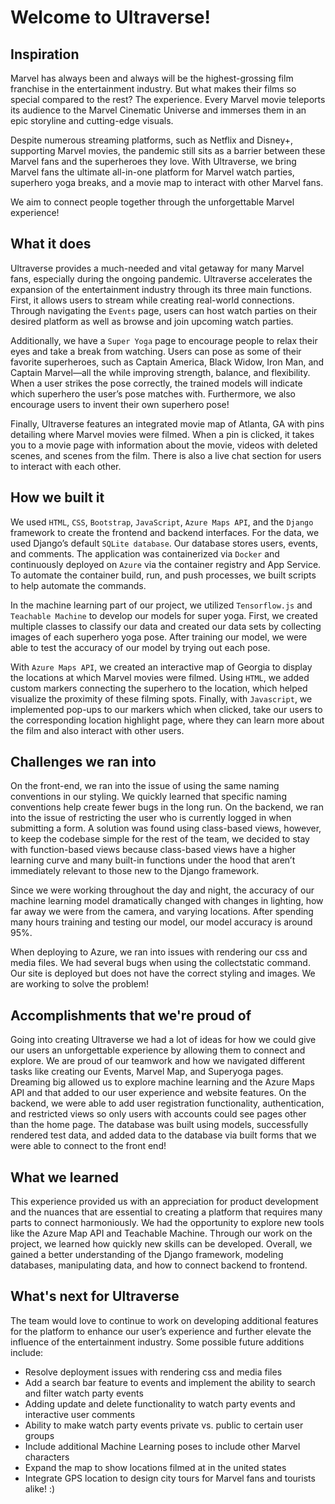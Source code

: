 # Welcome to Ultraverse!

## Inspiration
Marvel has always been and always will be the highest-grossing film franchise in the entertainment industry. But what makes their films so special compared to the rest? The experience. Every Marvel movie teleports its audience to the Marvel Cinematic Universe and immerses them in an epic storyline and cutting-edge visuals. 

Despite numerous streaming platforms, such as Netflix and Disney+, supporting Marvel movies, the pandemic still sits as a barrier between these Marvel fans and the superheroes they love. With Ultraverse, we bring Marvel fans the ultimate all-in-one platform for Marvel watch parties, superhero yoga breaks, and a movie map to interact with other Marvel fans. 

We aim to connect people together through the unforgettable Marvel experience! 

## What it does
Ultraverse provides a much-needed and vital getaway for many Marvel fans, especially during the ongoing pandemic. Ultraverse accelerates the expansion of the entertainment industry through its three main functions. First, it allows users to stream while creating real-world connections. Through navigating the `Events` page, users can host watch parties on their desired platform as well as browse and join upcoming watch parties. 

Additionally, we have a `Super Yoga` page to encourage people to relax their eyes and take a break from watching. Users can pose as some of their favorite superheroes, such as Captain America, Black Widow, Iron Man, and Captain Marvel—all the while improving strength, balance, and flexibility. When a user strikes the pose correctly, the trained models will indicate which superhero the user’s pose matches with. Furthermore, we also encourage users to invent their own superhero pose! 

Finally, Ultraverse features an integrated movie map of Atlanta, GA with pins detailing where Marvel movies were filmed. When a pin is clicked, it takes you to a movie page with information about the movie, videos with deleted scenes, and scenes from the film. There is also a live chat section for users to interact with each other. 

## How we built it
We used `HTML`, `CSS`, `Bootstrap`, `JavaScript`, `Azure Maps API`, and the `Django` framework to create the frontend and backend interfaces. For the data, we used Django’s default `SQLite database`. Our database stores users, events, and comments. The application was containerized via `Docker` and continuously deployed on `Azure` via the container registry and App Service. To automate the container build, run, and push processes, we built scripts to help automate the commands. 

In the machine learning part of our project, we utilized `Tensorflow.js` and `Teachable Machine` to develop our models for super yoga. First, we created multiple classes to classify our data and created our data sets by collecting images of each superhero yoga pose. After training our model, we were able to test the accuracy of our model by trying out each pose. 

With `Azure Maps API`, we created an interactive map of Georgia to display the locations at which Marvel movies were filmed. Using `HTML`, we added custom markers connecting the superhero to the location, which helped visualize the proximity of these filming spots. Finally, with `Javascript`, we implemented pop-ups to our markers which when clicked, take our users to the corresponding location highlight page, where they can learn more about the film and also interact with other users. 

## Challenges we ran into
On the front-end, we ran into the issue of using the same naming conventions in our styling. We quickly learned that specific naming conventions help create fewer bugs in the long run. On the backend, we ran into the issue of restricting the user who is currently logged in when submitting a form. A solution was found using class-based views, however, to keep the codebase simple for the rest of the team, we decided to stay with function-based views because class-based views have a higher learning curve and many built-in functions under the hood that aren’t immediately relevant to those new to the Django framework. 

Since we were working throughout the day and night, the accuracy of our machine learning model dramatically changed with changes in lighting, how far away we were from the camera, and varying locations. After spending many hours training and testing our model, our model accuracy is around 95%.

When deploying to Azure, we ran into issues with rendering our css and media files. We had several bugs when using the collectstatic command. Our site is deployed but does not have the correct styling and images. We are working to solve the problem! 

## Accomplishments that we're proud of
Going into creating Ultraverse we had a lot of ideas for how we could give our users an unforgettable experience by allowing them to connect and explore. We are proud of our teamwork and how we navigated different tasks like creating our Events, Marvel Map, and Superyoga pages. Dreaming big allowed us to explore machine learning and the Azure Maps API and that added to our user experience and website features. On the backend, we were able to add user registration functionality, authentication, and restricted views so only users with accounts could see pages other than the home page. The database was built using models, successfully rendered test data, and added data to the database via built forms that we were able to connect to the front end!

## What we learned
This experience provided us with an appreciation for product development and the nuances that are essential to creating a platform that requires many parts to connect harmoniously. We had the opportunity to explore new tools like the Azure Map API and Teachable Machine. Through our work on the project, we learned how quickly new skills can be developed. Overall, we gained a better understanding of the Django framework, modeling databases, manipulating data, and how to connect backend to frontend.

## What's next for Ultraverse
The team would love to continue to work on developing additional features for the platform to enhance our user’s experience and further elevate the influence of the entertainment industry. Some possible future additions include: 
- Resolve deployment issues with rendering css and media files
- Add a search bar feature to events and implement the ability to search and filter watch party events
- Adding update and delete functionality to watch party events and interactive user comments
- Ability to make watch party events private vs. public to certain user groups
- Include additional Machine Learning poses to include other Marvel characters
- Expand the map to show locations filmed at in the united states 
- Integrate GPS location to design city tours for Marvel fans and tourists alike! :) 

